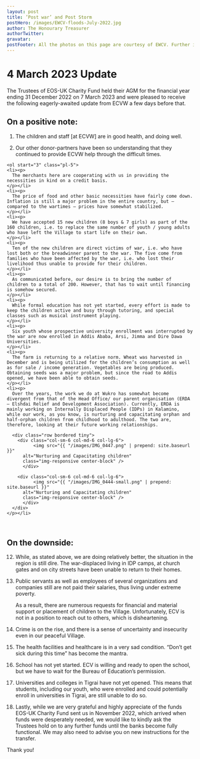 ```yaml
---
layout: post
title: ’Post war’ and Post Storm
postHero: /images/EWCV-floods-July-2022.jpg
author: The Honourary Treasurer
authorTwitter: 
gravatar:
postFooter: All the photos on this page are courtesy of EWCV. Further information could be obtained by calling +44(0)7867 727445 or at <a href="mailto:eosukcharityfund@gmail.com">eosukcharityfund@gmail.com</a>
---
```


<div>
   <h1>4 March 2023 Update</h1>
  <div>
    <p>
      The Trustees of EOS-UK Charity Fund held their AGM for the financial year ending 31 December 2022
      on 7 March 2023 and were pleased to receive the following eagerly-awaited update from ECVW a few
      days before that.
    </p>
  </div>
  <h2>On a positive note:</h2>
  <ol class="pl-5">
    <li><p>
      The children and staff [at ECVW] are in good health, and doing well.
    </p></li>
    <li><p>
      Our other donor-partners have been so understanding that they continued to provide ECVW help through the difficult times.
    </p></li>
    </ol>

    <ol start="3" class="pl-5">
    <li><p>
      The merchants here are cooperating with us in providing the necessities in kind on a credit basis. 
    </p></li>
    <li><p>
      The price of food and other basic necessities have fairly come down. Inflation is still a major problem in the entire country, but – compared to the wartimes – prices have somewhat stabilized.
    </p></li>
    <li><p>
      We have accepted 15 new children (8 boys & 7 girls) as part of the 160 children, i.e. to replace the same number of youth / young adults who have left the Village to start life on their own.
    </p></li>
    <li><p>
      Ten of the new children are direct victims of war, i.e. who have lost both or the breadwinner parent to the war. The five come from families who have been affected by the war, i.e. who lost their livelihood thus unable to provide for their children.
    </p></li>
    <li><p>
      As communicated before, our desire is to bring the number of children to a total of 200. However, that has to wait until financing is somehow secured.
    </p></li>
    <li><p>
      While formal education has not yet started, every effort is made to keep the children active and busy through tutoring, and special classes such as musical instrument playing.
    </p></li>
    <li><p>
      Six youth whose prospective university enrollment was interrupted by the war are now enrolled in Addis Ababa, Arsi, Jimma and Dire Dawa Universities.
    </p></li>
    <li><p>
      The farm is returning to a relative norm. Wheat was harvested in December and is being utilized for the children’s consumption as well as for sale / income generation. Vegetables are being produced. Obtaining seeds was a major problem, but since the road to Addis opened, we have been able to obtain seeds.
    </p></li>
    <li><p>
      Over the years, the work we do at Wukro has somewhat become divergent from that of the Head Office/ our parent organisation (ERDA – Elshdai Relief and Development Association). Currently, ERDA is mainly working on Internally Displaced People (IDPs) in Kalamino, while our work, as you know, is nurturing and capacitating orphan and half-orphan children from childhood to adulthood. The two are, therefore, looking at their future working relationships.

      <div class="row bordered tiny">
        <div class="col-sm-6 col-md-6 col-lg-6">
		      <img src="{{ "/images/IMG_0447.png" | prepend: site.baseurl }}"
          alt="Nurturing and Capacitating children" 
          class="img-responsive center-block" />
	      </div>
        
        <div class="col-sm-6 col-md-6 col-lg-6">
		      <img src="{{ "/images/IMG_0444-small.png" | prepend: site.baseurl }}"
          alt="Nurturing and Capacitating children" 
          class="img-responsive center-block" />
	      </div>
      </div>
    </p></li>
</ol>

<p>&nbsp;</p>

<h2>On the downside:</h2>

<ol start="12" class="pl-5">
  <li><p>
    While, as stated above, we are doing relatively better, the situation in the region is still dire. The war-displaced living in IDP camps, at church gates and on city streets have been unable to return to their homes. 
  </p></li>
  <li><p>
    Public servants as well as employees of several organizations and companies still are not paid their salaries, thus living under extreme poverty.
    </p>
    <p>
      As a result, there are numerous requests for financial and material support or placement of children to the Village. Unfortunately, ECV is not in a position to reach out to others, which is disheartening.
    </p>
  </li>
  <li><p>
    Crime is on the rise, and there is a sense of uncertainty and insecurity even in our peaceful Village.
  </p></li>
  <li><p>
    The health facilities and healthcare is in a very sad condition. “Don’t get sick during this time” has become the mantra.
  </p></li>
  <li><p>
    School has not yet started. ECV is willing and ready to open the school, but we have to wait for the Bureau of Education’s permission.
  </p></li>
  <li><p>
    Universities and colleges in Tigrai have not yet opened. This means that students, including our youth, who were enrolled and could potentially enroll in universities in Tigrai, are still unable to do so.
  </p></li>
  <li><p>
    Lastly, while we are very grateful and highly appreciate of the funds EOS-UK Charity Fund sent us in November 2022, which arrived when funds were desperately needed, we would like to kindly ask the Trustees hold on to any further funds until the banks become fully functional. We may also need to advise you on new instructions for the transfer.
  </p></li>
</ol>

<div>
<p>Thank you!</p>
</div>